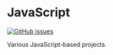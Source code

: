 # JavaScript

[![GitHub issues](https://img.shields.io/github/issues/Carla-de-Beer/JavaScript.svg?style=flat-square)](https://github.com/Carla-de-Beer/Processing/issues)

Various JavaScript-based projects.
